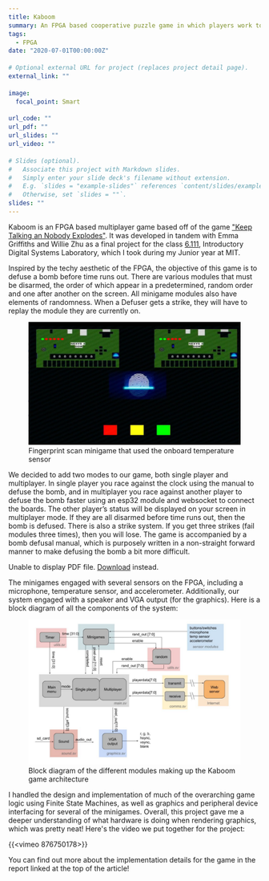 ```yaml
---
title: Kaboom
summary: An FPGA based cooperative puzzle game in which players work together to defuse a bomb
tags:
  - FPGA
date: "2020-07-01T00:00:00Z"

# Optional external URL for project (replaces project detail page).
external_link: ""

image:
  focal_point: Smart

url_code: ""
url_pdf: ""
url_slides: ""
url_video: ""

# Slides (optional).
#   Associate this project with Markdown slides.
#   Simply enter your slide deck's filename without extension.
#   E.g. `slides = "example-slides"` references `content/slides/example-slides.md`.
#   Otherwise, set `slides = ""`.
slides: ""
---
```


Kaboom is an FPGA based multiplayer game based off of the game ["Keep Talking an Nobody Explodes"](https://keeptalkinggame.com/). It was developed in tandem with Emma Griffiths and Willie Zhu as a final project for the class [6.111](https://keeptalkinggame.com/), Introductory Digital Systems Laboratory, which I took during my Junior year at MIT.

Inspired by the techy aesthetic of the FPGA, the objective of this game is to defuse a bomb before time runs out.
There are various modules that must be disarmed, the order of which appear in a
predetermined, random order and one after another on the screen. All minigame
modules also have elements of randomness. When a Defuser gets a strike, they will have to
replay the module they are currently on.

<figure>
  <img src="fingerprint_game.png" alt="Kaboom Fingerprint Minigame">
  <figcaption>Fingerprint scan minigame that used the onboard temperature sensor</figcaption>
</figure>

We decided to add two modes to
our game, both single player and multiplayer. In single player you race against the clock using
the manual to defuse the bomb, and in multiplayer you race against another player to defuse
the bomb faster using an esp32 module and websocket to connect the boards. The other
player’s status will be displayed on your screen in multiplayer mode. If they are all disarmed before time runs out, then the bomb is defused.
There is also a strike system. If you get three strikes (fail modules three times), then you will
lose. The game is accompanied by a bomb defusal manual, which is purposely written in a
non-straight forward manner to make defusing the bomb a bit more difficult.

<object data="kaboom_manual.pdf" type="application/pdf" width="75%" height="500px">
<p>Unable to display PDF file. <a href="kaboom_manual.pdf">Download</a> instead.</p>
</object>

The minigames engaged with several sensors on the FPGA, including a microphone, temperature sensor, and accelerometer. Additionally, our system engaged with a speaker and VGA output (for the graphics). Here is a block diagram of all the components of the system:

<figure>
  <img src="block_diagram.png" alt="Kaboom arhcitecture block diagram">
  <figcaption>Block diagram of the different modules making up the Kaboom game architecture</figcaption>
</figure>

I handled the design and implementation of much of the overarching game logic using Finite State Machines, as well as graphics and peripheral device interfacing for several of the minigames. Overall, this project gave me a deeper understanding of what hardware is doing when rendering graphics, which was pretty neat! Here's the video we put together for the project:

{{<vimeo 876750178>}}

You can find out more about the implementation details for the game in the report linked at the top of the article!
